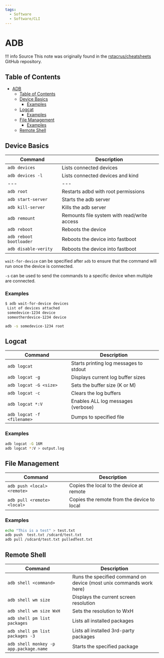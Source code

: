 ```yaml
---
tags:
  - Software
  - Software/CLI
---
```


# ADB

!!! info Source
    This note was originally found in the [rstacrus/cheatsheets](https://github.com/rstacruz/cheatsheets) GitHub repository.

## Table of Contents

- [ADB](#adb)
  - [Table of Contents](#table-of-contents)
  - [Device Basics](#device-basics)
    - [Examples](#examples)
  - [Logcat](#logcat)
    - [Examples](#examples-1)
  - [File Management](#file-management)
    - [Examples](#examples-2)
  - [Remote Shell](#remote-shell)

## Device Basics

| Command                 | Description                                 |
| ----------------------- | ------------------------------------------- |
| `adb devices`           | Lists connected devices                     |
| `adb devices -l`        | Lists connected devices and kind            |
| ---                     | ---                                         |
| `adb root`              | Restarts adbd with root permissions         |
| `adb start-server`      | Starts the adb server                       |
| `adb kill-server`       | Kills the adb server                        |
| `adb remount`           | Remounts file system with read/write access |
| `adb reboot`            | Reboots the device                          |
| `adb reboot bootloader` | Reboots the device into fastboot            |
| `adb disable-verity`    | Reboots the device into fastboot            |

`wait-for-device` can be specified after `adb` to ensure that the command will run once the device is connected.

`-s` can be used to send the commands to a specific device when multiple are connected.

### Examples

```bash
$ adb wait-for-device devices
 List of devices attached
 somedevice-1234 device
 someotherdevice-1234 device
```

```bash
adb -s somedevice-1234 root
```

## Logcat

| Command                    | Description                            |
| -------------------------- | -------------------------------------- |
| `adb logcat`               | Starts printing log messages to stdout |
| `adb logcat -g`            | Displays current log buffer sizes      |
| `adb logcat -G <size>`     | Sets the buffer size (K or M)          |
| `adb logcat -c`            | Clears the log buffers                 |
| `adb logcat *:V`           | Enables ALL log messages (verbose)     |
| `adb logcat -f <filename>` | Dumps to specified file                |

### Examples

```bash
adb logcat -G 16M
adb logcat *:V > output.log
```

## File Management

| Command                     | Description                                |
| --------------------------- | ------------------------------------------ |
| `adb push <local> <remote>` | Copies the local to the device at remote   |
| `adb pull <remote> <local>` | Copies the remote from the device to local |

### Examples

```bash
echo "This is a test" > test.txt
adb push  test.txt /sdcard/test.txt
adb pull /sdcard/test.txt pulledTest.txt
```

## Remote Shell

| Command                                | Description                                                         |
| -------------------------------------- | ------------------------------------------------------------------- |
| `adb shell <command>`                  | Runs the specified command on device (most unix commands work here) |
| `adb shell wm size`                    | Displays the current screen resolution                              |
| `adb shell wm size WxH`                | Sets the resolution to WxH                                          |
| `adb shell pm list packages`           | Lists all installed packages                                        |
| `adb shell pm list packages -3`        | Lists all installed 3rd-party packages                              |
| `adb shell monkey -p app.package.name` | Starts the specified package                                        |

